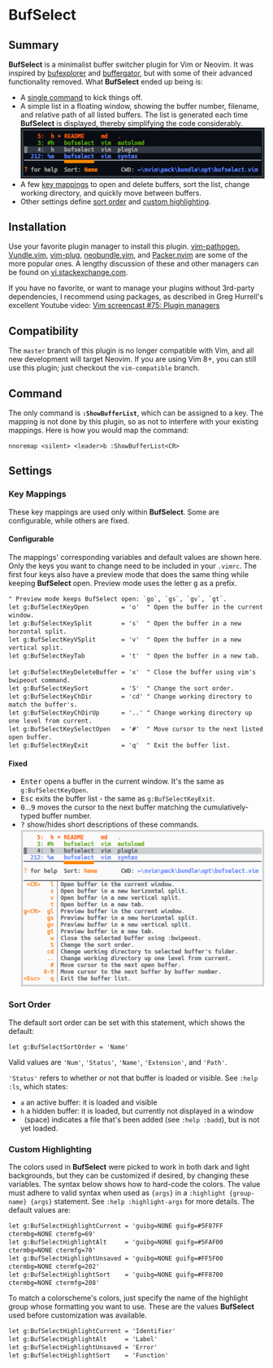 # BufSelect

## Summary

**BufSelect** is a minimalist buffer switcher plugin for Vim or Neovim. It was inspired by [bufexplorer](https://github.com/jlanzarotta/bufexplorer) and [buffergator](https://github.com/jeetsukumaran/vim-buffergator), but with some of their advanced functionality removed. What **BufSelect** ended up being is:

* A [single command](#command) to kick things off.
* A simple list in a floating window, showing the buffer number, filename, and relative path of all listed buffers. The list is generated each time **BufSelect** is displayed, thereby simplifying the code considerably.
![image](media/darkScreenshot.png)
* A few [key mappings](#key-mappings) to open and delete buffers, sort the list, change working directory, and quickly move between buffers.
* Other settings define [sort order](#sort-order) and [custom highlighting](#custom-highlighting).

## Installation

Use your favorite plugin manager to install this plugin. [vim-pathogen](https://github.com/tpope/vim-pathogen), [Vundle.vim](https://github.com/VundleVim/Vundle.vim), [vim-plug](https://github.com/junegunn/vim-plug), [neobundle.vim](https://github.com/Shougo/neobundle.vim), and [Packer.nvim](https://github.com/wbthomason/packer.nvim) are some of the more popular ones. A lengthy discussion of these and other managers can be found on [vi.stackexchange.com](https://vi.stackexchange.com/questions/388/what-is-the-difference-between-the-vim-plugin-managers).

If you have no favorite, or want to manage your plugins without 3rd-party dependencies, I recommend using packages, as described in Greg Hurrell's excellent Youtube video: [Vim screencast #75: Plugin managers](https://www.youtube.com/watch?v=X2_R3uxDN6g)

## Compatibility

The `master` branch of this plugin is no longer compatible with Vim, and all new development will target Neovim. If you are using Vim 8+, you can still use this plugin; just checkout the `vim-compatible` branch.

## Command

The only command is **`:ShowBufferList`**, which can be assigned to a key. The mapping is not done by this plugin, so as not to interfere with your existing mappings. Here is how you would map the command:
```vim
nnoremap <silent> <leader>b :ShowBufferList<CR>
```

## Settings
### Key Mappings

These key mappings are used only within **BufSelect**. Some are configurable, while others are fixed.

#### Configurable
The mappings' corresponding variables and default values are shown here. Only the keys you want to change need to be included in your `.vimrc`. The first four keys also have a preview mode that does the same thing while keeping **BufSelect** open. Preview mode uses the letter <kbd>g</kbd> as a prefix.
```vim
" Preview mode keeps BufSelect open: `go`, `gs`, `gv`, `gt`.
let g:BufSelectKeyOpen         = 'o'  " Open the buffer in the current window.
let g:BufSelectKeySplit        = 's'  " Open the buffer in a new horzontal split.
let g:BufSelectKeyVSplit       = 'v'  " Open the buffer in a new vertical split.
let g:BufSelectKeyTab          = 't'  " Open the buffer in a new tab.

let g:BufSelectKeyDeleteBuffer = 'x'  " Close the buffer using vim's bwipeout command.
let g:BufSelectKeySort         = 'S'  " Change the sort order.
let g:BufSelectKeyChDir        = 'cd' " Change working directory to match the buffer's.
let g:BufSelectKeyChDirUp      = '..' " Change working directory up one level from current.
let g:BufSelectKeySelectOpen   = '#'  " Move cursor to the next listed open buffer.
let g:BufSelectKeyExit         = 'q'  " Exit the buffer list.
```

#### Fixed
* <kbd>Enter</kbd> opens a buffer in the current window. It's the same as `g:BufSelectKeyOpen`.
* <kbd>Esc</kbd> exits the buffer list - the same as `g:BufSelectKeyExit`.
* <kbd>0</kbd>...<kbd>9</kbd> moves the cursor to the next buffer matching the cumulatively-typed buffer number.
* <kbd>?</kbd> show/hides short descriptions of these commands.
![image](media/lightScreenshot.png)


### Sort Order
The default sort order can be set with this statement, which shows the default:
```vim
let g:BufSelectSortOrder = 'Name'
```
Valid values are `'Num'`, `'Status'`, `'Name'`, `'Extension'`, and `'Path'`.

`'Status'` refers to whether or not that buffer is loaded or visible. See `:help :ls`, which states:

* `a` an active buffer: it is loaded and visible
* `h` a hidden buffer: it is loaded, but currently not displayed in a window
* ` `(space) indicates a file that's been added (see `:help :badd`), but is not yet loaded.

### Custom Highlighting
The colors used in **BufSelect** were picked to work in both dark and light backgrounds, but they can be customized if desired, by changing these variables. The syntax below shows how to hard-code the colors. The value must adhere to valid syntax when used as `{args}` in a `:highlight {group-name} {args}` statement. See `:help :highlight-args` for more details. The default values are:

```vim
let g:BufSelectHighlightCurrent = 'guibg=NONE guifg=#5F87FF ctermbg=NONE ctermfg=69'
let g:BufSelectHighlightAlt     = 'guibg=NONE guifg=#5FAF00 ctermbg=NONE ctermfg=70'
let g:BufSelectHighlightUnsaved = 'guibg=NONE guifg=#FF5F00 ctermbg=NONE ctermfg=202'
let g:BufSelectHighlightSort    = 'guibg=NONE guifg=#FF8700 ctermbg=NONE ctermfg=208'
```

To match a colorscheme's colors, just specify the name of the highlight group whose formatting you want to use. These are the values **BufSelect** used before customization was available.

```vim
let g:BufSelectHighlightCurrent = 'Identifier'
let g:BufSelectHighlightAlt     = 'Label'
let g:BufSelectHighlightUnsaved = 'Error'
let g:BufSelectHighlightSort    = 'Function'
```
